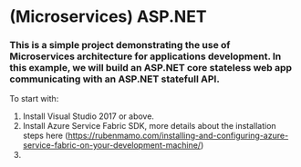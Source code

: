 # (Microservices) ASP.NET

### This is a simple project demonstrating the use of Microservices architecture for applications development. In this example, we will build an ASP.NET core stateless web app communicating with an ASP.NET statefull API. 

To start with: 
1. Install Visual Studio 2017 or above. 
2. Install Azure Service Fabric SDK, more details about the installation steps here (https://rubenmamo.com/installing-and-configuring-azure-service-fabric-on-your-development-machine/)
3. 
